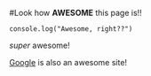 #Look how **AWESOME** this page is!!

`console.log("Awesome, right??")`

*super* awesome!

[Google](https://www.google.com/) is also an awesome site!
